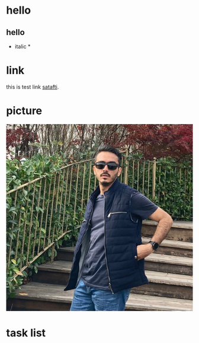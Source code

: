 # hello 
## hello
* italic *
 
 # link 
 
this is test link [satafti](https://pages.github.com/).

# picture 
![my pic](/avatar5313450.jpg)

# task list

